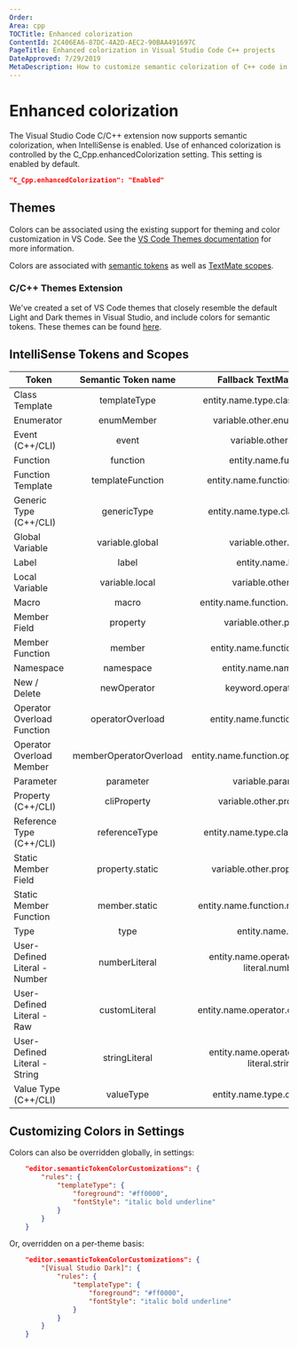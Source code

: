 ```yaml
---
Order:
Area: cpp
TOCTitle: Enhanced colorization
ContentId: 2C406EA6-87DC-4A2D-AEC2-90BAA491697C
PageTitle: Enhanced colorization in Visual Studio Code C++ projects
DateApproved: 7/29/2019
MetaDescription: How to customize semantic colorization of C++ code in Visual Studio Code.
---
```

# Enhanced colorization

The Visual Studio Code C/C++ extension now supports semantic colorization, when IntelliSense is enabled.  Use of enhanced colorization is controlled by the C_Cpp.enhancedColorization setting.  This setting is enabled by default.

```json
"C_Cpp.enhancedColorization": "Enabled"
```

## Themes

Colors can be associated using the existing support for theming and color customization in VS Code.  See the [VS Code Themes documentation](/docs/getstarted/themes.md) for more information.

Colors are associated with [semantic tokens](https://code.visualstudio.com/api/extension-guides/color-theme#semantic-colors) as well as [TextMate scopes](https://macromates.com/manual/en/language_grammars#naming_conventions).

### C/C++ Themes Extension

We've created a set of VS Code themes that closely resemble the default Light and Dark themes in Visual Studio, and include colors for semantic tokens.  These themes can be found [here](https://marketplace.visualstudio.com/items?itemName=ms-vscode.cpptools-themes).

## IntelliSense Tokens and Scopes

| Token | Semantic Token name | Fallback TextMate Scope |
| ------------- |:-------------:|:-------------:|
| Class Template | templateType | entity.name.type.class.templated |
| Enumerator | enumMember | variable.other.enummember |
| Event (C++/CLI) | event | variable.other.event |
| Function | function | entity.name.function |
| Function Template | templateFunction | entity.name.function.templated |
| Generic Type (C++/CLI) | genericType | entity.name.type.class.generic |
| Global Variable | variable.global | variable.other.global |
| Label | label | entity.name.label |
| Local Variable | variable.local | variable.other.local |
| Macro | macro | entity.name.function.preprocessor |
| Member Field | property | variable.other.property |
| Member Function | member | entity.name.function.member |
| Namespace | namespace | entity.name.namespace |
| New / Delete | newOperator | keyword.operator.new |
| Operator Overload Function | operatorOverload | entity.name.function.operator |
| Operator Overload Member | memberOperatorOverload | entity.name.function.operator.member |
| Parameter | parameter | variable.parameter |
| Property (C++/CLI) | cliProperty | variable.other.property.cli |
| Reference Type (C++/CLI) | referenceType | entity.name.type.class.reference |
| Static Member Field | property.static | variable.other.property.static |
| Static Member Function | member.static | entity.name.function.member.static |
| Type | type | entity.name.type |
| User-Defined Literal - Number | numberLiteral | entity.name.operator.custom-literal.number |
| User-Defined Literal - Raw | customLiteral | entity.name.operator.custom-literal |
| User-Defined Literal - String | stringLiteral | entity.name.operator.custom-literal.string |
| Value Type (C++/CLI) | valueType | entity.name.type.class.value |

## Customizing Colors in Settings

Colors can also be overridden globally, in settings:

```json
    "editor.semanticTokenColorCustomizations": {
        "rules": {
            "templateType": {
                "foreground": "#ff0000",
                "fontStyle": "italic bold underline"
            }
        }
    }
```

Or, overridden on a per-theme basis:

```json
    "editor.semanticTokenColorCustomizations": {
        "[Visual Studio Dark]": {
            "rules": {
                "templateType": {
                    "foreground": "#ff0000",
                    "fontStyle": "italic bold underline"
                }
            }
        }
    }
```
